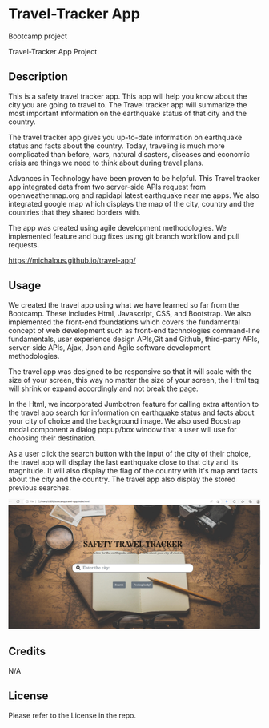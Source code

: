 # Travel-Tracker App
Bootcamp project

Travel-Tracker App Project


## Description

This is a safety travel tracker app. This app will help you know about the city you are going to travel to. The Travel tracker app will summarize the most important information on the earthquake status of that city and the country.

The travel tracker app gives you up-to-date information on earthquake status and facts about the country. Today, traveling is much more complicated than before, wars, natural disasters, diseases and economic crisis are things we need to think about during travel plans.

Advances in Technology have been proven to be helpful. This Travel tracker app integrated data from two server-side APIs request from openweathermap.org and rapidapi latest earthquake near me apps. We also integrated google map which displays the map of the city, country and the countries that they shared borders with.

The app was created using agile development methodologies. We implemented feature and bug fixes using git branch workflow and pull requests.

https://michalous.github.io/travel-app/



## Usage

We created the travel app using what we have learned so far from the Bootcamp. These includes Html, Javascript, CSS, and Bootstrap. We also implemented the front-end foundations which covers the fundamental concept of web development such as front-end technologies command-line fundamentals, user experience design APIs,Git and Github, third-party APIs, server-side APIs, Ajax, Json and Agile software development methodologies. 

The travel app was designed to be responsive so that it will scale with the size of your screen, this way no matter the size of your screen, the Html tag will shrink or expand accordingly and not break the page.   

In the Html, we incorporated Jumbotron feature for calling extra attention to the travel app search for information on earthquake status and facts about your city of choice and the background image. We also used Boostrap modal component a dialog popup/box window that a user will use for choosing their destination.

As a user click the search button with the input of the city of their choice, the travel app will display the last earthquake close to that city and its magnitude. It will also display the flag of the country with it's map and facts about the city and the country. The travel app also display the stored previous searches.





![App Screenshot](./Images/Travel-app.PNG)




## Credits

N/A




## License

Please refer to the License in the repo.

